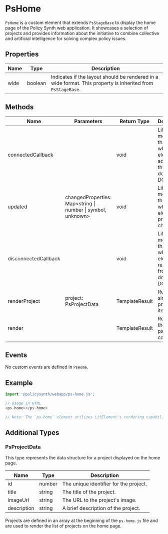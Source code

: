 # PsHome

`PsHome` is a custom element that extends `PsStageBase` to display the home page of the Policy Synth web application. It showcases a selection of projects and provides information about the initiative to combine collective and artificial intelligence for solving complex policy issues.

## Properties

| Name       | Type   | Description               |
|------------|--------|---------------------------|
| wide       | boolean | Indicates if the layout should be rendered in a wide format. This property is inherited from `PsStageBase`. |

## Methods

| Name                 | Parameters                           | Return Type | Description                                                                 |
|----------------------|--------------------------------------|-------------|-----------------------------------------------------------------------------|
| connectedCallback    |                                      | void        | Lifecycle method that runs when the element is added to the document's DOM. |
| updated              | changedProperties: Map<string \| number \| symbol, unknown> | void        | Lifecycle method that runs when the element's properties change.            |
| disconnectedCallback |                                      | void        | Lifecycle method that runs when the element is removed from the document's DOM. |
| renderProject        | project: PsProjectData               | TemplateResult | Renders a single project item.                                              |
| render               |                                      | TemplateResult | Renders the home page content.                                               |

## Events

No custom events are defined in `PsHome`.

## Example

```typescript
import '@policysynth/webapp/ps-home.js';

// Usage in HTML
<ps-home></ps-home>

// Note: The `ps-home` element utilizes LitElement's rendering capabilities to dynamically display content based on the projects data and the application's state. It inherits properties and methods from `PsStageBase`, which is not detailed here.
```

## Additional Types

### PsProjectData

This type represents the data structure for a project displayed on the home page.

| Name        | Type   | Description               |
|-------------|--------|---------------------------|
| id          | number | The unique identifier for the project. |
| title       | string | The title of the project. |
| imageUrl    | string | The URL to the project's image. |
| description | string | A brief description of the project. |

Projects are defined in an array at the beginning of the `ps-home.js` file and are used to render the list of projects on the home page.